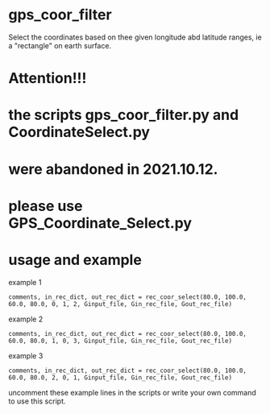 # gps_coor_filter

Select the coordinates based on thee given longitude abd latitude ranges, ie a "rectangle" on earth surface.


# Attention!!!
# the scripts gps_coor_filter.py and CoordinateSelect.py
# were abandoned in 2021.10.12.
# please use GPS_Coordinate_Select.py

# usage and example

example 1
```
comments, in_rec_dict, out_rec_dict = rec_coor_select(80.0, 100.0, 60.0, 80.0, 0, 1, 2, Ginput_file, Gin_rec_file, Gout_rec_file)
```
example 2
```
comments, in_rec_dict, out_rec_dict = rec_coor_select(80.0, 100.0, 60.0, 80.0, 1, 0, 3, Ginput_file, Gin_rec_file, Gout_rec_file)
```
example 3
```
comments, in_rec_dict, out_rec_dict = rec_coor_select(80.0, 100.0, 60.0, 80.0, 2, 0, 1, Ginput_file, Gin_rec_file, Gout_rec_file)
```

uncomment these example lines in the scripts or write your own command to use this script. 